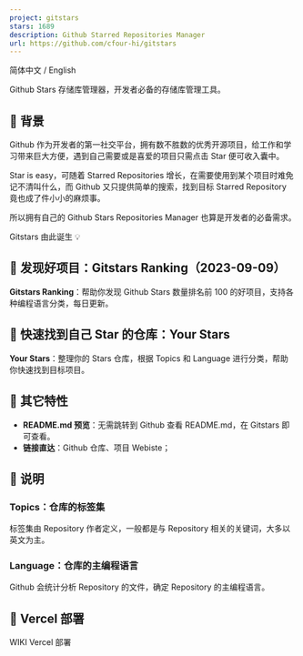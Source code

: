 ```yaml
---
project: gitstars
stars: 1689
description: Github Starred Repositories Manager
url: https://github.com/cfour-hi/gitstars
---
```


简体中文 / English

Github Stars 存储库管理器，开发者必备的存储库管理工具。

🎯 背景
-----

Github 作为开发者的第一社交平台，拥有数不胜数的优秀开源项目，给工作和学习带来巨大方便，遇到自己需要或是喜爱的项目只需点击 Star 便可收入囊中。

Star is easy，可随着 Starred Repositories 增长，在需要使用到某个项目时难免记不清叫什么，而 Github 又只提供简单的搜索，找到目标 Starred Repository 竟也成了件小小的麻烦事。

所以拥有自己的 Github Stars Repositories Manager 也算是开发者的必备需求。

Gitstars 由此诞生 💡

👀 发现好项目：Gitstars Ranking（2023-09-09）
-------------------------------------

**Gitstars Ranking**：帮助你发现 Github Stars 数量排名前 100 的好项目，支持各种编程语言分类，每日更新。

🚀 快速找到自己 Star 的仓库：Your Stars
-----------------------------

**Your Stars**：整理你的 Stars 仓库，根据 Topics 和 Language 进行分类，帮助你快速找到目标项目。

👻 其它特性
-------

-   **README.md 预览**：无需跳转到 Github 查看 README.md，在 Gitstars 即可查看。
-   **链接直达**：Github 仓库、项目 Webiste；

📖 说明
-----

### Topics：仓库的标签集

标签集由 Repository 作者定义，一般都是与 Repository 相关的关键词，大多以英文为主。

### Language：仓库的主编程语言

Github 会统计分析 Repository 的文件，确定 Repository 的主编程语言。

🤖 Vercel 部署
------------

WIKI Vercel 部署
